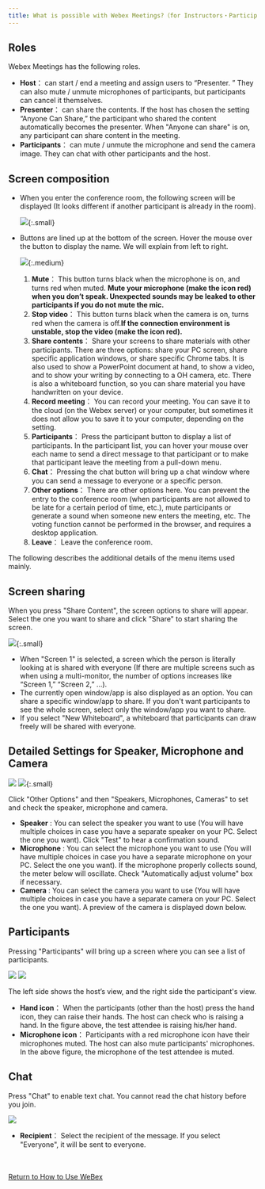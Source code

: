```yaml
---
title: What is possible with Webex Meetings?（for Instructors・Participants)
---
```


## Roles

Webex Meetings has the following roles.
* **Host**： can start / end a meeting and assign users to “Presenter. ” They can also mute / unmute microphones of participants, but participants can cancel it themselves.
* **Presenter**： can share the contents. If the host has chosen the setting “Anyone Can Share,” the participant who shared the content automatically becomes the presenter. When "Anyone can share" is on, any participant can share content in the meeting.
* **Participants**： can mute / unmute the microphone and send the camera image. They can chat with other participants and the host.

## Screen composition

* When you enter the conference room, the following screen will be displayed (It looks different if another participant is already in the room).

	![](img/webex_meeting_entryview.png){:.small}

* Buttons are lined up at the bottom of the screen. Hover the mouse over the button to display the name. We will explain from left to right.

	![](img/webex_meeting_entryview_numbering.png){:.medium}
	1. **Mute**： This button turns black when the microphone is on, and  turns red when muted. **Mute your microphone (make the icon red) when you don’t speak. Unexpected sounds may be leaked to other participants if you do not mute the mic.**
	1. **Stop video**： This button turns black when the camera is on, turns red when the camera is off.**If the connection environment is unstable, stop the video (make the icon red).**
	1. **Share contents**： Share your screens to share materials with other participants. There are three options: share your PC screen, share specific application windows, or share specific Chrome tabs. It is also used to show a PowerPoint document at hand, to show a video, and to show your writing by connecting to a OH camera, etc. There is also a whiteboard function, so you can share material you have handwritten on your device.
	1. **Record meeting**： You can record your meeting. You can save it to the cloud (on the Webex server) or your computer, but sometimes it does not allow you to save it to your computer, depending on the setting.
	1. **Participants**： Press the participant button to display a list of participants. In the participant list, you can hover your mouse over each name to send a direct message to that participant or to make that participant leave the meeting from a pull-down menu.
	1. **Chat**： Pressing the chat button will bring up a chat window where you can send a message to everyone or a specific person.
	1. **Other options**： There are other options here. You can prevent the entry to the conference room (when participants are not allowed to be late for a certain period of time, etc.), mute participants or generate a sound when someone new enters the meeting, etc. The voting function cannot be performed in the browser, and requires a desktop application.
	1. **Leave**：  Leave the conference room.

The following describes the additional details of the menu items used mainly.

## Screen sharing
	
When you press "Share Content", the screen options to share will appear. Select the one you want to share and click "Share" to start sharing the screen.

![](img/webex_share.png){:.small}
	
* When "Screen 1" is selected, a screen which the person is literally looking at is shared with everyone (If there are multiple screens such as when using a multi-monitor, the number of options increases like “Screen 1,” “Screen 2,” ...).
* The currently open window/app is also displayed as an option. You can  share a specific window/app to share. If you don't want participants to see the whole screen, select only the window/app you want to share.
* If you select "New Whiteboard", a whiteboard that participants can draw freely will be shared with everyone.

## Detailed Settings for Speaker, Microphone and Camera

![](img/webex_more_sound.png)
![](img/webex_config_sound.png){:.small}


Click "Other Options" and then "Speakers, Microphones, Cameras" to set and check the speaker, microphone and camera.
* **Speaker** : You can select the speaker you want to use (You will have multiple choices in case you have a separate speaker on your PC. Select the one you want). Click "Test" to hear a confirmation sound.
* **Microphone** : You can select the microphone you want to use (You will have multiple choices in case you have a separate microphone on your PC. Select the one you want). If the microphone properly collects sound, the meter below will oscillate. Check "Automatically adjust volume" box if necessary.
* **Camera** : You can select the camera you want to use (You will have multiple choices in case you have a separate camera on your PC. Select the one you want). A preview of the camera is displayed down below.

## Participants

Pressing "Participants" will bring up a screen where you can see a list of participants.

![](img/webex_participants_host.png)
![](img/webex_participants_attendee.png)

The left side shows the host’s view, and the right side the participant's view.
* **Hand icon**： When the participants (other than the host) press the hand icon, they can raise their hands. The host can check who is raising a hand. In the figure above, the test attendee is raising his/her hand.
* **Microphone icon**： Participants with a red microphone icon have their microphones muted. The host can also mute participants' microphones. In the above figure, the microphone of the test attendee is muted.

## Chat
	
Press "Chat" to enable text chat. You cannot read the chat history before you join.

![](img/webex_chat.png)
	
* **Recipient**： Select the recipient of the message. If you select "Everyone", it will be sent to everyone.

<br>
<br>
<a href="index" target="_blank">Return to How to Use WeBex</a>
